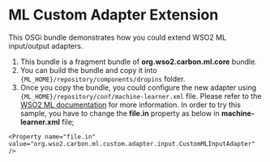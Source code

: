 ML Custom Adapter Extension
===========================

This OSGi bundle demonstrates how you could extend WSO2 ML input/output adapters.

1. This bundle is a fragment bundle of **org.wso2.carbon.ml.core** bundle.
2. You can build the bundle and copy it into ```{ML_HOME}/repository/components/dropins``` folder.
3. Once you copy the bundle, you could configure the new adapter using ```{ML_HOME}/repository/conf/machine-learner.xml``` file. Please refer to the [WSO2 ML documentation](https://docs.wso2.com/display/ML100/WSO2+ML-Specific+Configurations#WSO2ML-SpecificConfigurations-Input/outputhandlingconfigurations) for more information. In order to try this sample, you have to change the **file.in** property as below in **machine-learner.xml** file;

```
<Property name="file.in" value="org.wso2.carbon.ml.custom.adapter.input.CustomMLInputAdapter" />
```

